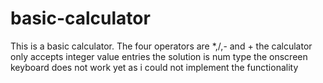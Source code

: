 # basic-calculator
This is a basic calculator. 
The four operators are *,/,- and +
the calculator only accepts integer value entries
the solution is num type
the onscreen keyboard does not work yet as i could not implement the functionality

